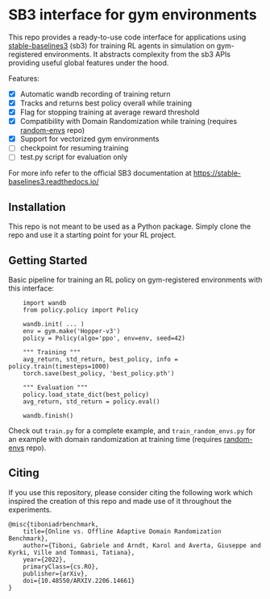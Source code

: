 # SB3 interface for gym environments
This repo provides a ready-to-use code interface for applications using [stable-baselines3](https://stable-baselines3.readthedocs.io/) (sb3) for training RL agents in simulation on gym-registered environments. It abstracts complexity from the sb3 APIs providing useful global features under the hood.

Features:
- [x] Automatic wandb recording of training return
- [x] Tracks and returns best policy overall while training
- [x] Flag for stopping training at average reward threshold
- [x] Compatibility with Domain Randomization while training (requires [random-envs](https://github.com/gabrieletiboni/random-envs) repo)
- [x] Support for vectorized gym environments
- [ ] checkpoint for resuming training
- [ ] test.py script for evaluation only

For more info refer to the official SB3 documentation at https://stable-baselines3.readthedocs.io/


## Installation
This repo is not meant to be used as a Python package. Simply clone the repo and use it a starting point for your RL project.

## Getting Started
Basic pipeline for training an RL policy on gym-registered environments with this interface:
```
	import wandb
	from policy.policy import Policy

	wandb.init( ... )
	env = gym.make('Hopper-v3')
	policy = Policy(algo='ppo', env=env, seed=42)

	""" Training """
	avg_return, std_return, best_policy, info = policy.train(timesteps=1000)
	torch.save(best_policy, 'best_policy.pth')

	""" Evaluation """
	policy.load_state_dict(best_policy)
	avg_return, std_return = policy.eval()

	wandb.finish()
```
Check out `train.py` for a complete example, and `train_random_envs.py` for an example with domain randomization at training time (requires [random-envs](https://github.com/gabrieletiboni/random-envs) repo).

## Citing
If you use this repository, please consider citing the following work which inspired the creation of this repo and made use of it throughout the experiments.
```     
@misc{tiboniadrbenchmark,
    title={Online vs. Offline Adaptive Domain Randomization Benchmark},
    author={Tiboni, Gabriele and Arndt, Karol and Averta, Giuseppe and Kyrki, Ville and Tommasi, Tatiana},
    year={2022},
    primaryClass={cs.RO},
    publisher={arXiv},
    doi={10.48550/ARXIV.2206.14661}
}
```
